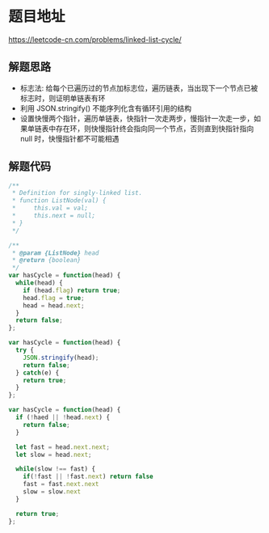 # 题目地址

https://leetcode-cn.com/problems/linked-list-cycle/

## 解题思路

- 标志法: 给每个已遍历过的节点加标志位，遍历链表，当出现下一个节点已被标志时，则证明单链表有环
- 利用 JSON.stringify() 不能序列化含有循环引用的结构
- 设置快慢两个指针，遍历单链表，快指针一次走两步，慢指针一次走一步，如果单链表中存在环，则快慢指针终会指向同一个节点，否则直到快指针指向 null 时，快慢指针都不可能相遇

## 解题代码

```js
/**
 * Definition for singly-linked list.
 * function ListNode(val) {
 *     this.val = val;
 *     this.next = null;
 * }
 */

/**
 * @param {ListNode} head
 * @return {boolean}
 */
var hasCycle = function(head) {
  while(head) {
    if (head.flag) return true;
    head.flag = true;
    head = head.next;
  }
  return false;
};

var hasCycle = function(head) {
  try {
    JSON.stringify(head);
    return false;
  } catch(e) {
    return true;
  }
};

var hasCycle = function(head) {
  if (!haed || !head.next) {
    return false;
  }

  let fast = head.next.next;
  let slow = head.next;

  while(slow !== fast) {
    if(!fast || !fast.next) return false
    fast = fast.next.next
    slow = slow.next
  }

  return true;
};
```
